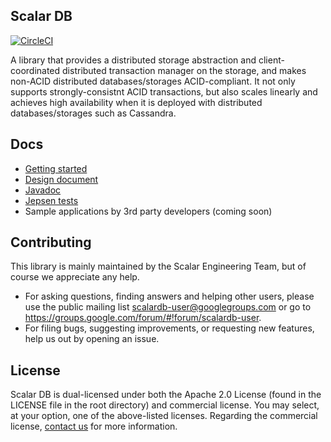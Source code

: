## Scalar DB

[![CircleCI](https://circleci.com/gh/scalar-labs/scalardb/tree/master.svg?style=svg&circle-token=672f70ce7f2c4f8d9e71f7c9db8ae824e2cfaeca)](https://circleci.com/gh/scalar-labs/scalardb/tree/master)

A library that provides a distributed storage abstraction and client-coordinated distributed transaction manager on the storage, and makes non-ACID distributed databases/storages ACID-compliant. It not only supports strongly-consistnt ACID transactions, but also scales linearly and achieves high availability when it is deployed with distributed databases/storages such as Cassandra.

## Docs
* [Getting started](docs/getting-started.md)
* [Design document](docs/design.md)
* [Javadoc](https://scalar-labs.github.io/scalardb/javadoc/)
* [Jepsen tests](jepsen/scalardb)
* Sample applications by 3rd party developers (coming soon)

## Contributing 
This library is mainly maintained by the Scalar Engineering Team, but of course we appreciate any help.

* For asking questions, finding answers and helping other users, please use the public mailing list scalardb-user@googlegroups.com or go to https://groups.google.com/forum/#!forum/scalardb-user.
* For filing bugs, suggesting improvements, or requesting new features, help us out by opening an issue.

## License
Scalar DB is dual-licensed under both the Apache 2.0 License (found in the LICENSE file in the root directory) and commercial license. You may select, at your option, one of the above-listed licenses. Regarding the commercial license, [contact us](https://scalar-labs.com/contact_us/) for more information.
